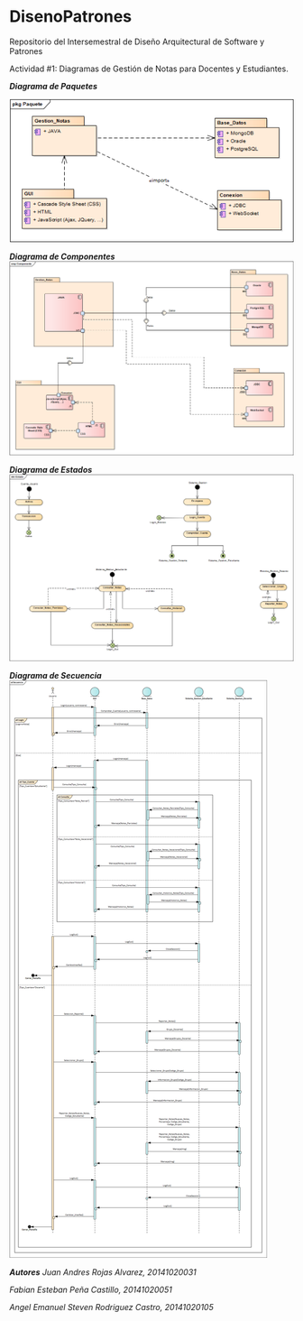 # DisenoPatrones
Repositorio del Intersemestral de Diseño Arquitectural de Software y Patrones

Actividad #1:
Diagramas de Gestión de Notas para Docentes y Estudiantes.

***Diagrama de Paquetes***

![Diagrama De Paquetes](https://github.com/JuanARojasA/DisenoPatrones/blob/master/Tarea%201-%20Ejercicio%20de%20Modelado%20Gestion%20de%20Notas/Paquete.png)

***Diagrama de Componentes***
![Diagrama de Componentes](https://github.com/JuanARojasA/DisenoPatrones/blob/master/Tarea%201-%20Ejercicio%20de%20Modelado%20Gestion%20de%20Notas/Componente.png)

***Diagrama de Estados***
![Diagrama de Estado](https://github.com/JuanARojasA/DisenoPatrones/blob/master/Tarea%201-%20Ejercicio%20de%20Modelado%20Gestion%20de%20Notas/Estado.png)

***Diagrama de Secuencia***
![Diagrama de Secuencia](https://github.com/JuanARojasA/DisenoPatrones/blob/master/Tarea%201-%20Ejercicio%20de%20Modelado%20Gestion%20de%20Notas/Secuencia.png)

***Autores***
*Juan Andres Rojas Alvarez, 20141020031*

*Fabian Esteban Peña Castillo, 20141020051*

*Angel Emanuel Steven Rodriguez Castro, 20141020105*
